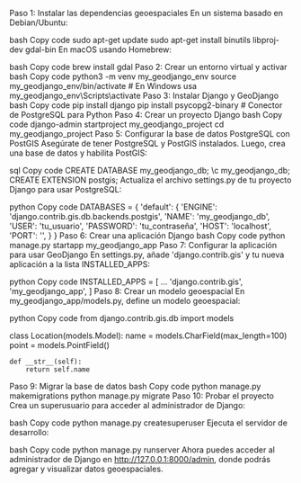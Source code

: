 Paso 1: Instalar las dependencias geoespaciales
En un sistema basado en Debian/Ubuntu:

bash
Copy code
sudo apt-get update
sudo apt-get install binutils libproj-dev gdal-bin
En macOS usando Homebrew:

bash
Copy code
brew install gdal
Paso 2: Crear un entorno virtual y activar
bash
Copy code
python3 -m venv my_geodjango_env
source my_geodjango_env/bin/activate  # En Windows usa my_geodjango_env\Scripts\activate
Paso 3: Instalar Django y GeoDjango
bash
Copy code
pip install django
pip install psycopg2-binary  # Conector de PostgreSQL para Python
Paso 4: Crear un proyecto Django
bash
Copy code
django-admin startproject my_geodjango_project
cd my_geodjango_project
Paso 5: Configurar la base de datos PostgreSQL con PostGIS
Asegúrate de tener PostgreSQL y PostGIS instalados. Luego, crea una base de datos y habilita PostGIS:

sql
Copy code
CREATE DATABASE my_geodjango_db;
\c my_geodjango_db;
CREATE EXTENSION postgis;
Actualiza el archivo settings.py de tu proyecto Django para usar PostgreSQL:

python
Copy code
DATABASES = {
    'default': {
        'ENGINE': 'django.contrib.gis.db.backends.postgis',
        'NAME': 'my_geodjango_db',
        'USER': 'tu_usuario',
        'PASSWORD': 'tu_contraseña',
        'HOST': 'localhost',
        'PORT': '',
    }
}
Paso 6: Crear una aplicación Django
bash
Copy code
python manage.py startapp my_geodjango_app
Paso 7: Configurar la aplicación para usar GeoDjango
En settings.py, añade 'django.contrib.gis' y tu nueva aplicación a la lista INSTALLED_APPS:

python
Copy code
INSTALLED_APPS = [
    ...
    'django.contrib.gis',
    'my_geodjango_app',
]
Paso 8: Crear un modelo geoespacial
En my_geodjango_app/models.py, define un modelo geoespacial:

python
Copy code
from django.contrib.gis.db import models

class Location(models.Model):
    name = models.CharField(max_length=100)
    point = models.PointField()

    def __str__(self):
        return self.name
Paso 9: Migrar la base de datos
bash
Copy code
python manage.py makemigrations
python manage.py migrate
Paso 10: Probar el proyecto
Crea un superusuario para acceder al administrador de Django:

bash
Copy code
python manage.py createsuperuser
Ejecuta el servidor de desarrollo:

bash
Copy code
python manage.py runserver
Ahora puedes acceder al administrador de Django en http://127.0.0.1:8000/admin, donde podrás agregar y visualizar datos geoespaciales.
